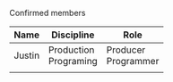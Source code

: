 Confirmed members

| Name   | Discipline               | Role                   |
| ------ | ------------------------ | ---------------------- |
| Justin | Production<br>Programing | Producer<br>Programmer |
|        |                          |                        |
